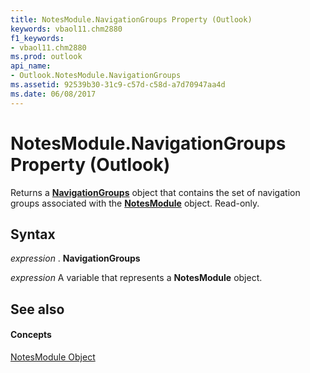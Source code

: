 ```yaml
---
title: NotesModule.NavigationGroups Property (Outlook)
keywords: vbaol11.chm2880
f1_keywords:
- vbaol11.chm2880
ms.prod: outlook
api_name:
- Outlook.NotesModule.NavigationGroups
ms.assetid: 92539b30-31c9-c57d-c58d-a7d70947aa4d
ms.date: 06/08/2017
---
```



# NotesModule.NavigationGroups Property (Outlook)

Returns a  **[NavigationGroups](navigationgroups-object-outlook.md)** object that contains the set of navigation groups associated with the **[NotesModule](notesmodule-object-outlook.md)** object. Read-only.


## Syntax

 _expression_ . **NavigationGroups**

 _expression_ A variable that represents a **NotesModule** object.


## See also


#### Concepts


[NotesModule Object](notesmodule-object-outlook.md)

